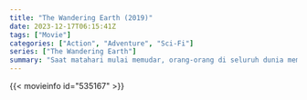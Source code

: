 ```yaml
---
title: "The Wandering Earth (2019)"
date: 2023-12-17T06:15:41Z
tags: ["Movie"]
categories: ["Action", "Adventure", "Sci-Fi"]
series: ["The Wandering Earth"]
summary: "Saat matahari mulai memudar, orang-orang di seluruh dunia membangun pendorong planet raksasa untuk memindahkan Bumi keluar dari orbitnya dan membawa Bumi ke sistem bintang baru. Namun perjalanan 2500 tahun ini disertai dengan bahaya yang tidak terduga, dan untuk menyelamatkan ..."
---
```



<mux-player stream-type="on-demand"
src="https://kp3d-my.sharepoint.com/personal/ryoo_kp3d_onmicrosoft_com/_layouts/15/download.aspx?share=EZTCGS_ivzBChEISHUoCMc8BOt58u5enZkIXbVkz7H6RoQ" prefer-playback="mse" controls>

</mux-player>


{{< movieinfo id="535167" >}}

<script src="https://cdn.jsdelivr.net/npm/@mux/mux-player"></script>

<script type="application/ld+json ">
{
"@context": "https://schema.org/",
"@type": "VideoObject",
"name": "The Wandering Earth",
"contentUrl": "https://stream.mux.com/sT8FgACrn01oqfOJHOuea7ttmlE6IpNoWnSbQlY8Bo8c.m3u8",
"thumbnailUrl": "https://www.themoviedb.org/t/p/original/t4DZkKRYKKfOwk9ggp3SqRiOBzo.jpg?width=314&fit_mode=preserve&time=25",
"uploadDate": "2023-12-17T06:15:41Z",
}

</script>